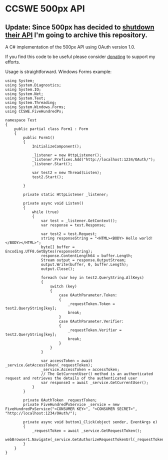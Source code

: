 # CCSWE 500px API

## Update: Since 500px has decided to [shutdown their API](https://support.500px.com/hc/en-us/articles/360002435653-API-) I'm going to archive this repository.

A C# implementation of the 500px API using OAuth version 1.0.

If you find this code to be useful please consider [donating](https://www.paypal.com/cgi-bin/webscr?cmd=_s-xclick&hosted_button_id=H79P5CZBN85YG) to support my efforts.

Usage is straightforward. Windows Forms example:

    using System;
    using System.Diagnostics;
    using System.IO;
    using System.Net;
    using System.Text;
    using System.Threading;
    using System.Windows.Forms;
    using CCSWE.FiveHundredPx;

    namespace Test
    {
        public partial class Form1 : Form
        {
            public Form1()
            {
                InitializeComponent();

                _listener = new HttpListener();
                _listener.Prefixes.Add("http://localhost:1234/OAuth/");
                _listener.Start();

                var test2 = new Thread(Listen);
                test2.Start();

            }

            private static HttpListener _listener;

            private async void Listen()
            {
                while (true)
                {
                    var test = _listener.GetContext();
                    var response = test.Response;

                    var test2 = test.Request;
                    string responseString = "<HTML><BODY> Hello world!</BODY></HTML>";
                    byte[] buffer = Encoding.UTF8.GetBytes(responseString);
                    response.ContentLength64 = buffer.Length;
                    Stream output = response.OutputStream;
                    output.Write(buffer, 0, buffer.Length);
                    output.Close();

                    foreach (var key in test2.QueryString.AllKeys)
                    {
                        switch (key)
                        {
                            case OAuthParameter.Token:
                            {
                                _requestToken.Token = test2.QueryString[key];
                                break;
                            }
                            case OAuthParameter.Verifier:
                            {
                                _requestToken.Verifier = test2.QueryString[key];
                                break;
                            }
                        }
                    }

                    var accessToken = await _service.GetAccessToken(_requestToken);
                    _service.AccessToken = accessToken;
                    // The GetCurrentUser() method is an authenticated request and retrieves the details of the authenticated user
                    var response3 = await _service.GetCurrentUser();
                }
            }

            private OAuthToken _requestToken;
            private FiveHundredPxService _service = new FiveHundredPxService("<CONSUMER KEY>", "<CONSUMER SECRET>", "http://localhost:1234/OAuth/");

            private async void button1_Click(object sender, EventArgs e)
            {
                _requestToken = await _service.GetRequestToken();
                webBrowser1.Navigate(_service.GetAuthorizeRequestTokenUrl(_requestToken));
            }
        }
    }
